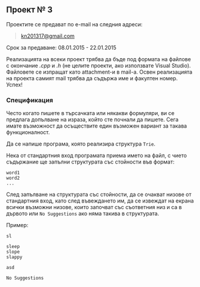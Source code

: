 ## Проект № 3

Проектите се предават по e-mail на следния адреси:

> kn201317@gmail.com

Срок за предаване: 08.01.2015 - 22.01.2015

Реализацията на всеки проект трябва да бъде под формата на файлове с окончание
*.cpp* и *.h* (не целите проекти, ако използвате Visual Studio). Файловете се
изпращат като attachment-и в mail-a. Освен реализацията на проекта самият mail
трябва да съдържа име и факултен номер. Успех!

### Спецификация

Често когато пишете в търсачката или някакви формуляри, ви се предлага допълване
на израза, който сте почнали да пишете. Сега имате възможност да осъществите
един възможен вариант за такава функционалност.

Да се напише програма, която реализира структура `Trie`.

Нека от стандартния вход програмата приема иметo на файл, с чието съдържание
ще запълни структурата със стойности във формат:

```
word1
word2
...
```

След запълване на структурата със стойности, да се очакват низове от стандартния
вход, като след въвеждането им, да се извеждат на екрана всички възможни низове,
които започват със съответния низ и са в дървото или `No Suggestions` ако няма
такива в структурата.

Пример:

```
sl

sleep
slope
slappy

asd

No Suggestions
```

